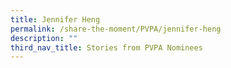 ```yaml
---
title: Jennifer Heng
permalink: /share-the-moment/PVPA/jennifer-heng
description: ""
third_nav_title: Stories from PVPA Nominees
---
```

